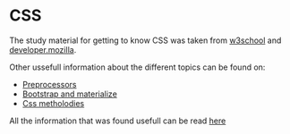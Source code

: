 # CSS

The study material for getting to know CSS was taken from [w3school](https://www.w3schools.com/css) and [developer.mozilla](https://developer.mozilla.org/en-US/docs/Learn/Getting_started_with_the_web/CSS_basics).

Other ussefull information about the different topics can be found on:
- [Preprocessors](https://sass-lang.com/guide ) 
- [Bootstrap and materialize](https://ordinarycoders.com/blog/article/bootstrap-vs-materialize-css)
- [Css metholodies](https://www.creativebloq.com/features/a-web-designers-guide-to-css-methodologies#section-bem)

All the information that was found usefull can be read [here](https://docs.google.com/document/d/1JkghbRDEKanaiZg2oTLlZaMN-Hyxu2ABhPuH6EOnFEg/edit?usp=sharing)
